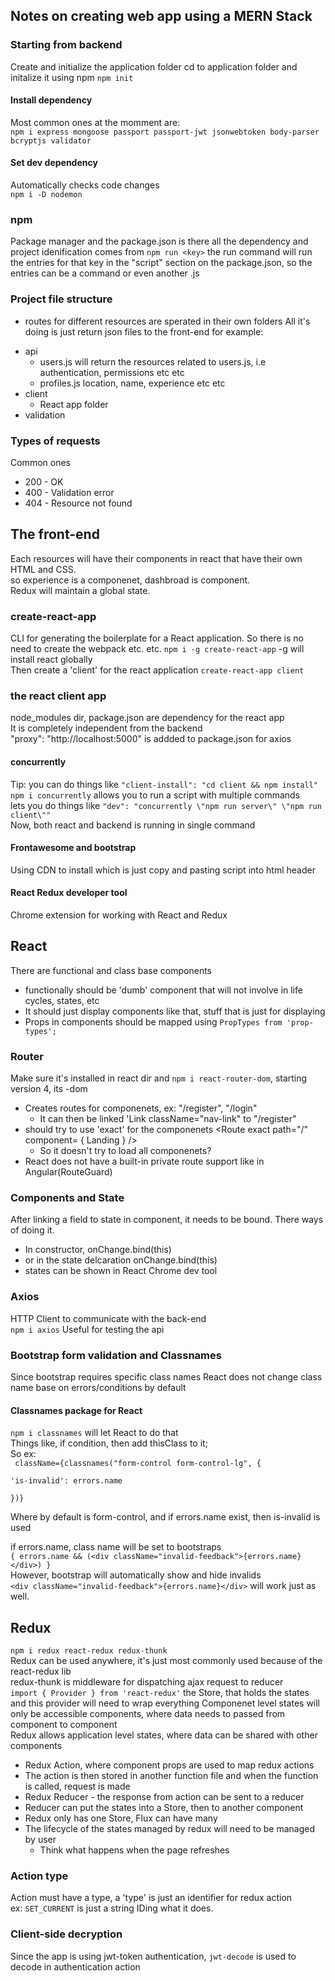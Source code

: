 ## Notes on creating web app using a MERN Stack

### Starting from backend
Create and initialize the application folder
cd to application folder and initalize it using npm
``npm init``

#### Install dependency
Most common ones at the momment are:  
``npm i express mongoose passport passport-jwt jsonwebtoken body-parser bcryptjs validator``


#### Set dev dependency
Automatically checks code changes  
``npm i -D nodemon``

### npm
Package manager and the package.json is there all the dependency and project idenification comes from
``npm run <key>``
the run command will run the entries for that key in the "script" section on the package.json, so the entries can be a command or even another .js

### Project file structure
* routes for different resources are sperated in their own folders
All it's doing is just return json files to the front-end
for example:  
- api  
    - users.js will return the resources related to users.js, i.e authentication, permissions etc etc  
    - profiles.js location, name, experience etc etc  
- client
    - React app folder
- validation

### Types of requests
Common ones
* 200 - OK
* 400 - Validation error
* 404 - Resource not found

## The front-end
Each resources will have their components in react that have their own HTML and CSS.   
so experience is a componenet, dashbroad is component.  
Redux will maintain a global state.

### create-react-app
CLI for generating the boilerplate for a React application. So there is no need to create the webpack etc. etc.
``npm i -g create-react-app`` -g will install react globally  
Then create a 'client' for the react application
``create-react-app client`` 
### the react client app
node_modules dir, package.json are dependency for the react app  
It is completely independent from the backend  
"proxy": "http://localhost:5000" is addded to package.json for axios

#### concurrently
Tip: you can do things like ``"client-install": "cd client && npm install"``  
``npm i concurrently`` allows you to run a script with multiple commands  
lets you do things like ``"dev": "concurrently \"npm run server\" \"npm run client\""``  
Now, both react and backend is running in single command

#### Frontawesome and bootstrap
Using CDN to install which is just copy and pasting script into html header

#### React Redux developer tool
Chrome extension for working with React and Redux

## React
There are functional and class base components  
- functionally should be 'dumb' component that will not involve in life cycles, states, etc  
 - It should just display components like that, stuff that is just for displaying
- Props in components should be mapped using ``PropTypes from 'prop-types';``

### Router
Make sure it's installed in react dir and ``npm i react-router-dom``, starting version 4, its -dom
- Creates routes for componenets, ex: "/register", "/login" 
    - It can then be linked 'Link className="nav-link" to "/register"
- should try to use 'exact' for the componenets  <Route exact path="/" component= { Landing } />
    -  So it doesn't try to load all componenets?
- React does not have a built-in private route support like in Angular(RouteGuard) 

### Components and State
After linking a field to state in component, it needs to be bound. There ways of doing it.
- In constructor, onChange.bind(this)
- or in the state delcaration onChange.bind(this)
- states can be shown in React Chrome dev tool 


### Axios
HTTP Client to communicate with the back-end  
``npm i axios``
Useful for testing the api

### Bootstrap form validation and Classnames
Since bootstrap requires specific class names
React does not change class name base on errors/conditions by default

#### Classnames package for React
``npm i classnames`` will let React to do that  
Things like, if condition, then add thisClass to it;  
So ex:    
<code>
    className={classnames("form-control form-control-lg", {  
    'is-invalid': errors.name  
    })}  
</code>
Where by default is form-control, and if errors.name exist, then is-invalid is used  

if errors.name, class name will be set to bootstraps  
``{ errors.name && (<div className="invalid-feedback">{errors.name}</div>) }``  
However, bootstrap will automatically show and hide invalids  
``<div className="invalid-feedback">{errors.name}</div>`` will work just as well.


## Redux
``npm i redux react-redux redux-thunk``  
Redux can be used anywhere, it's just most commonly used because of the react-redux lib  
redux-thunk is middleware for dispatching ajax request to reducer  
``import { Provider } from 'react-redux'`` the Store, that holds the states and this provider will need to wrap everything
Componenet level states will only be accessible components, where data needs to passed from component to component  
Redux allows application level states, where data can be shared with other components  
- Redux Action, where component props are used to map redux actions
- The action is then stored in another function file and when the function is called, request is made
- Redux Reducer - the response from action can be sent to a reducer
- Reducer can put the states into a Store, then to another component
- Redux only has one Store, Flux can have many
- The lifecycle of the states managed by redux will need to be managed by user
    - Think what happens when the page refreshes

### Action type
Action must have a type, a 'type' is just an identifier for redux action  
ex: ``SET_CURRENT`` is just a string IDing what it does.

### Client-side decryption
Since the app is using jwt-token authentication, ``jwt-decode`` is used to decode in authentication action

